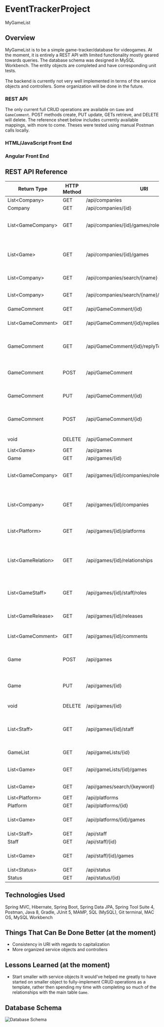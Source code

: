 # EventTrackerProject
MyGameList

## Overview
MyGameList is to be a simple game-tracker/database for videogames. At the moment, it is entirely a REST API with limited functionality mostly geared towards queries. The database schema was designed in MySQL Workbench. The entity objects are completed and have corresponding unit tests.
<br />
<br />
The backend is currently not very well implemented in terms of the service objects and controllers. Some organization will be done in the future.

### REST API
The only current full CRUD operations are available on `Game` and `GameComment`. POST methods create, PUT update, GETs retrieve, and DELETE will delete. The reference sheet below includes currently available mappings, with more to come. Theses were tested using manual Postman calls locally.

### HTML/JavaScript Front End

### Angular Front End

## REST API Reference
| Return Type        | HTTP Method | URI                                            | Request Body                                    | Purpose                                              |
|--------------------|-------------|------------------------------------------------|-------------------------------------------------|------------------------------------------------------|
| List\<Company\>      | GET         | /api/companies                                 |                                                 | List of all                                          |
| Company            | GET         | /api/companies/{id}                            |                                                 | Retrieve                                             |
| List\<GameCompany\>  | GET         | /api/companies/{id}/games/roles                  |                                                 | List of company games with roles                     |
| List\<Game\>         | GET         | /api/companies/{id}/games                      |                                                 | List of company games without roles                  |
| List\<Company\>      | GET         | /api/companies/search/{name}                   |                                                 | Search by name                                       |
| List\<Company\>      | GET         | /api/companies/search/{name}/{numberOfEntries} |                                                 | Search by name, limit return                         |
| GameComment        | GET         | /api/GameComment/{id}                          |                                                 | Retrieve                                             |
| List\<GameComment\>  | GET         | /api/GameComment/{id}/replies                  |                                                 | Get replies to comment                               |
| GameComment        | GET         | /api/GameComment/{id}/replyTo                  |                                                 | Get comment that was replied to                      |
| GameComment        | POST        | /api/GameComment                               | GameComment (Required fields: text, game, user) | Create comment                                       |
| GameComment        | PUT         | /api/GameComment/{id}                          | GameComment (Updatable fields: text)            | Update comment                                       |
| GameComment        | POST        | /api/GameComment/{id}                          | GameComment (Required fields: text, game, user) | Create reply to comment                              |
| void               | DELETE      | /api/GameComment                               |                                                 | Delete comment                                       |
| List\<Game\>         | GET         | /api/games                                     |                                                 | List of all                                          |
| Game               | GET         | /api/games/{id}                                |                                                 | Retrieve                                             |
| List\<GameCompany\>  | GET         | /api/games/{id}/companies/roles                   |                                                 | List of companies for game with roles                |
| List\<Company\>      | GET         | /api/games/{id}/companies                      |                                                 | List of companies for game without roles             |
| List\<Platform\>     | GET         | /api/games/{id}/platforms                      |                                                 | List of platforms for game                           |
| List\<GameRelation\> | GET         | /api/games/{id}/relationships                  |                                                 | List of games and their relation to provided game id |
| List\<GameStaff\>    | GET         | /api/games/{id}/staff/roles                    |                                                 | List of staff on game and their role                 |
| List\<GameRelease\>  | GET         | /api/games/{id}/releases                       |                                                 | List of game's releases                              |
| List\<GameComment\>  | GET         | /api/games/{id}/comments                       |                                                 | List of comments on game                             |
| Game               | POST        | /api/games                                     | Game (Required fields: title, description)      | Create game                                          |
| Game               | PUT         | /api/games/{id}                                | Game (Required fields: title, description)      | Update game                                          |
| void               | DELETE      | /api/games/{id}                                |                                                 | Delete game                                          |
| List\<Staff\>        | GET         | /api/games/{id}/staff                          |                                                 | List of staff on game without their role             |
| GameList           | GET         | /api/gameLists/{id}                            |                                                 | GameList by id                                       |
| List\<Game\>         | GET         | /api/gameLists/{id}/games                      |                                                 | List of games on GameList                            |
| List\<Game\>         | GET         | /api/games/search/{keyword}                    |                                                 | Search by game title                                 |
| List\<Platform\>     | GET         | /api/platforms                                 |                                                 | List of all                                          |
| Platform           | GET         | /api/platforms/{id}                            |                                                 | Retrieve                                             |
| List\<Game\>         | GET         | /api/platforms/{id}/games                      |                                                 | List of games for platform                           |
| List\<Staff\>        | GET         | /api/staff                                     |                                                 | List of all                                          |
| Staff              | GET         | /api/staff/{id}                                |                                                 | Retrieve                                             |
| List\<Game\>         | GET         | /api/staff/{id}/games                          |                                                 | List of games by staff                               |
| List\<Status\>       | GET         | /api/status                                    |                                                 | List of all                                          |
| Status             | GET         | /api/status/{id}                               |                                                 | Retrieve                                             |

## Technologies Used
Spring MVC, Hibernate, Spring Boot, Spring Data JPA, Spring Tool Suite 4, Postman, Java 8, Gradle, JUnit 5, MAMP, SQL (MySQL), Git terminal, MAC OS, MySQL Workbench

## Things That Can Be Done Better (at the moment)
- Consistency in URI with regards to capitalization
- More organized service objects and controllers

## Lessons Learned (at the moment)
- Start smaller with service objects
It would've helped me greatly to have started on smaller object to fully-implement CRUD operations as a template, rather then spending my time with completing so much of the relationships with the main table `Game`.

## Database Schema
![Database Schema](https://drive.google.com/uc?export=view&id=1NkOGlh_AphY1Ze4anoymngzl9j3nBTPr)
